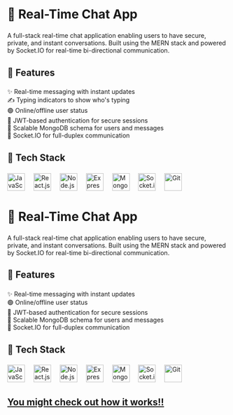 <h1 align="left">💬 Real-Time Chat App</h1>

###

<p align="left">A full-stack real-time chat application enabling users to have secure, private, and instant conversations. Built using the MERN stack and powered by Socket.IO for real-time bi-directional communication.</p>

###

<h2 align="left">🚀 Features</h2>

###

<p align="left">
✨ Real-time messaging with instant updates<br>
✍️ Typing indicators to show who's typing<br>
🟢 Online/offline user status<br>
🔐 JWT-based authentication for secure sessions<br>
🧠 Scalable MongoDB schema for users and messages<br>
🔄 Socket.IO for full-duplex communication<br>
</p>

###

<h2 align="left">🧱 Tech Stack</h2>

###

<div align="left">
  <img src="https://cdn.jsdelivr.net/gh/devicons/devicon/icons/javascript/javascript-original.svg" height="40" alt="JavaScript" />
  <img width="12" />
  <img src="https://cdn.jsdelivr.net/gh/devicons/devicon/icons/react/react-original.svg" height="40" alt="React.js" />
  <img width="12" />
  <img src="https://cdn.jsdelivr.net/gh/devicons/devicon/icons/nodejs/nodejs-original.svg" height="40" alt="Node.js" />
  <img width="12" />
  <img src="https://cdn.jsdelivr.net/gh/devicons/devicon/icons/express/express-original.svg" height="40" alt="Express.js" />
  <img width="12" />
  <img src="https://cdn.jsdelivr.net/gh/devicons/devicon/icons/mongodb/mongodb-original.svg" height="40" alt="MongoDB" />
  <img width="12" />
  <img src="https://cdn.jsdelivr.net/gh/devicons/devicon/icons/socketio/socketio-original.svg" height="40" alt="Socket.io" />
  <img width="12" />
  <img src="https://cdn.jsdelivr.net/gh/devicons/devicon/icons/git/git-original.svg" height="40" alt="Git" />
</div>

###

<h1 align="left">💬 Real-Time Chat App</h1>

###

<p align="left">A full-stack real-time chat application enabling users to have secure, private, and instant conversations. Built using the MERN stack and powered by Socket.IO for real-time bi-directional communication.</p>

###

<h2 align="left">🚀 Features</h2>

###

<p align="left">
✨ Real-time messaging with instant updates<br>
🟢 Online/offline user status<br>
🔐 JWT-based authentication for secure sessions<br>
🧠 Scalable MongoDB schema for users and messages<br>
🔄 Socket.IO for full-duplex communication<br>
</p>

###

<h2 align="left">🧱 Tech Stack</h2>

###

<div align="left">
  <img src="https://cdn.jsdelivr.net/gh/devicons/devicon/icons/javascript/javascript-original.svg" height="40" alt="JavaScript" />
  <img width="12" />
  <img src="https://cdn.jsdelivr.net/gh/devicons/devicon/icons/react/react-original.svg" height="40" alt="React.js" />
  <img width="12" />
  <img src="https://cdn.jsdelivr.net/gh/devicons/devicon/icons/nodejs/nodejs-original.svg" height="40" alt="Node.js" />
  <img width="12" />
  <img src="https://cdn.jsdelivr.net/gh/devicons/devicon/icons/express/express-original.svg" height="40" alt="Express.js" />
  <img width="12" />
  <img src="https://cdn.jsdelivr.net/gh/devicons/devicon/icons/mongodb/mongodb-original.svg" height="40" alt="MongoDB" />
  <img width="12" />
  <img src="https://cdn.jsdelivr.net/gh/devicons/devicon/icons/socketio/socketio-original.svg" height="40" alt="Socket.io" />
  <img width="12" />
  <img src="https://cdn.jsdelivr.net/gh/devicons/devicon/icons/git/git-original.svg" height="40" alt="Git" />
</div>

###

<h2 align="left"><a href="https://drive.google.com/file/d/1jd3ljSH3HXIaG8phsK30ipHxMTkZHj-q/view?usp=sharing">You might check out how it works!!</a></h2>

###


###

